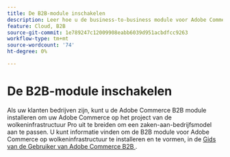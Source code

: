 ```yaml
---
title: De B2B-module inschakelen
description: Leer hoe u de business-to-business module voor Adobe Commerce kunt inschakelen voor cloudinfrastructuur.
feature: Cloud, B2B
source-git-commit: 1e789247c12009908eabb6039d951acbdfcc9263
workflow-type: tm+mt
source-wordcount: '74'
ht-degree: 0%

---
```


# De B2B-module inschakelen

Als uw klanten bedrijven zijn, kunt u de Adobe Commerce B2B module installeren om uw Adobe Commerce op het project van de wolkeninfrastructuur Pro uit te breiden om een zaken-aan-bedrijfsmodel aan te passen. U kunt informatie vinden om de B2B module voor Adobe Commerce op wolkeninfrastructuur te installeren en te vormen, in de [&#x200B; Gids van de Gebruiker van Adobe Commerce B2B &#x200B;](https://experienceleague.adobe.com/docs/commerce-admin/b2b/guide-overview.html?lang=nl-NL).


